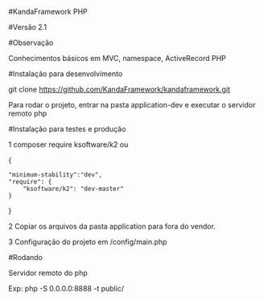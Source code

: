 


#KandaFramework PHP

#Versão 2.1

#Observação

Conhecimentos básicos em MVC, namespace, ActiveRecord PHP

#Instalação para desenvolvimento

git clone https://github.com/KandaFramework/kandaframework.git

Para rodar o projeto, entrar na pasta application-dev e executar o servidor remoto php
 
 
#Instalação para testes e produção

1 composer require ksoftware/k2 ou

{

	"minimum-stability":"dev",
	"require": {
		"ksoftware/k2": "dev-master"
	}
}

2 Copiar os arquivos da pasta application para fora do vendor.

3 Configuração do projeto em /config/main.php


#Rodando


Servidor remoto do php

Exp: php -S 0.0.0.0:8888 -t public/
